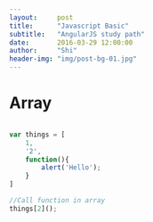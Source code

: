```yaml
---
layout:     post
title:      "Javascript Basic"
subtitle:   "AngularJS study path"
date:       2016-03-29 12:00:00
author:     "Shi"
header-img: "img/post-bg-01.jpg"
---
```


# Array


```javascript

var things = [
	1,
	'2',
	function(){
		alert('Hello');
	}
]

//Call function in array
things[2]();

```

